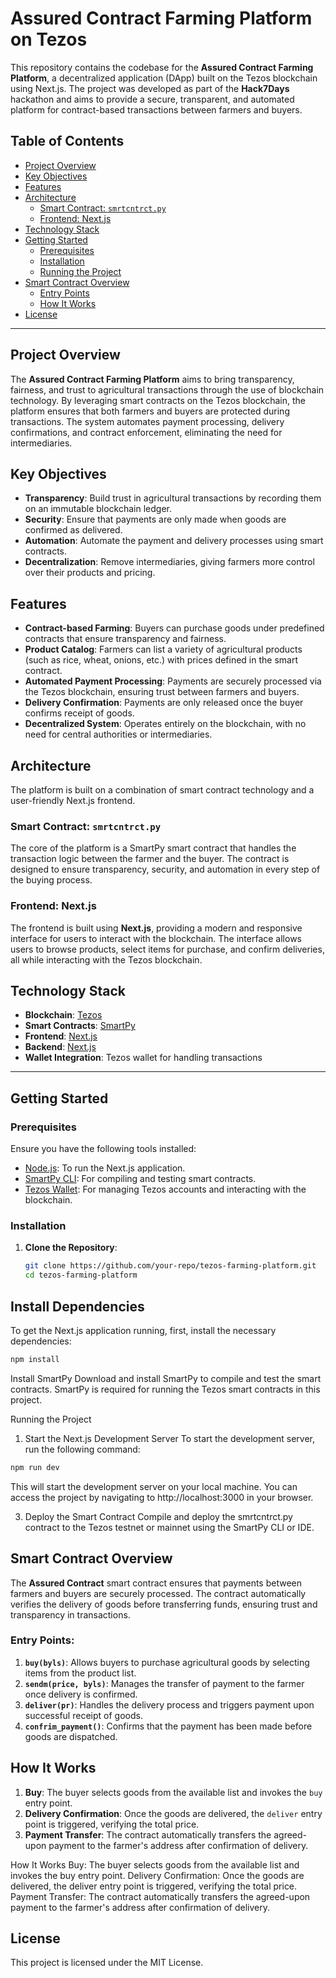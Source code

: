 
# Assured Contract Farming Platform on Tezos

This repository contains the codebase for the **Assured Contract Farming Platform**, a decentralized application (DApp) built on the Tezos blockchain using Next.js. The project was developed as part of the **Hack7Days** hackathon and aims to provide a secure, transparent, and automated platform for contract-based transactions between farmers and buyers.

## Table of Contents

- [Project Overview](#project-overview)
- [Key Objectives](#key-objectives)
- [Features](#features)
- [Architecture](#architecture)
  - [Smart Contract: `smrtcntrct.py`](#smart-contract-smrtcntrctpy)
  - [Frontend: Next.js](#frontend-nextjs)
- [Technology Stack](#technology-stack)
- [Getting Started](#getting-started)
  - [Prerequisites](#prerequisites)
  - [Installation](#installation)
  - [Running the Project](#running-the-project)
- [Smart Contract Overview](#smart-contract-overview)
  - [Entry Points](#entry-points)
  - [How It Works](#how-it-works)
- [License](#license)

---

## Project Overview

The **Assured Contract Farming Platform** aims to bring transparency, fairness, and trust to agricultural transactions through the use of blockchain technology. By leveraging smart contracts on the Tezos blockchain, the platform ensures that both farmers and buyers are protected during transactions. The system automates payment processing, delivery confirmations, and contract enforcement, eliminating the need for intermediaries.

## Key Objectives

- **Transparency**: Build trust in agricultural transactions by recording them on an immutable blockchain ledger.
- **Security**: Ensure that payments are only made when goods are confirmed as delivered.
- **Automation**: Automate the payment and delivery processes using smart contracts.
- **Decentralization**: Remove intermediaries, giving farmers more control over their products and pricing.

## Features

- **Contract-based Farming**: Buyers can purchase goods under predefined contracts that ensure transparency and fairness.
- **Product Catalog**: Farmers can list a variety of agricultural products (such as rice, wheat, onions, etc.) with prices defined in the smart contract.
- **Automated Payment Processing**: Payments are securely processed via the Tezos blockchain, ensuring trust between farmers and buyers.
- **Delivery Confirmation**: Payments are only released once the buyer confirms receipt of goods.
- **Decentralized System**: Operates entirely on the blockchain, with no need for central authorities or intermediaries.

## Architecture

The platform is built on a combination of smart contract technology and a user-friendly Next.js frontend.

### Smart Contract: `smrtcntrct.py`

The core of the platform is a SmartPy smart contract that handles the transaction logic between the farmer and the buyer. The contract is designed to ensure transparency, security, and automation in every step of the buying process.

### Frontend: Next.js

The frontend is built using **Next.js**, providing a modern and responsive interface for users to interact with the blockchain. The interface allows users to browse products, select items for purchase, and confirm deliveries, all while interacting with the Tezos blockchain.

## Technology Stack

- **Blockchain**: [Tezos](https://tezos.com/)
- **Smart Contracts**: [SmartPy](https://smartpy.io/)
- **Frontend**: [Next.js](https://nextjs.org/)
- **Backend**: [Next.js](https://nextjs.org/)
- **Wallet Integration**: Tezos wallet for handling transactions

---

## Getting Started

### Prerequisites

Ensure you have the following tools installed:

- [Node.js](https://nodejs.org/): To run the Next.js application.
- [SmartPy CLI](https://smartpy.io/): For compiling and testing smart contracts.
- [Tezos Wallet](https://templewallet.com/): For managing Tezos accounts and interacting with the blockchain.

### Installation

1. **Clone the Repository**:
   ```bash
   git clone https://github.com/your-repo/tezos-farming-platform.git
   cd tezos-farming-platform


## Install Dependencies

To get the Next.js application running, first, install the necessary dependencies:

```bash
npm install
```
Install SmartPy
Download and install SmartPy to compile and test the smart contracts. SmartPy is required for running the Tezos smart contracts in this project.

Running the Project
1. Start the Next.js Development Server
To start the development server, run the following command:
```bash
npm run dev
```
This will start the development server on your local machine. You can access the project by navigating to http://localhost:3000 in your browser.

3. Deploy the Smart Contract
Compile and deploy the smrtcntrct.py contract to the Tezos testnet or mainnet using the SmartPy CLI or IDE.

## Smart Contract Overview

The **Assured Contract** smart contract ensures that payments between farmers and buyers are securely processed. The contract automatically verifies the delivery of goods before transferring funds, ensuring trust and transparency in transactions.

### Entry Points:

1. **`buy(byls)`**: Allows buyers to purchase agricultural goods by selecting items from the product list.
2. **`sendm(price, byls)`**: Manages the transfer of payment to the farmer once delivery is confirmed.
3. **`deliver(pr)`**: Handles the delivery process and triggers payment upon successful receipt of goods.
4. **`confrim_payment()`**: Confirms that the payment has been made before goods are dispatched.

## How It Works

1. **Buy**: The buyer selects goods from the available list and invokes the `buy` entry point.
2. **Delivery Confirmation**: Once the goods are delivered, the `deliver` entry point is triggered, verifying the total price.
3. **Payment Transfer**: The contract automatically transfers the agreed-upon payment to the farmer's address after confirmation of delivery.


How It Works
Buy: The buyer selects goods from the available list and invokes the buy entry point.
Delivery Confirmation: Once the goods are delivered, the deliver entry point is triggered, verifying the total price.
Payment Transfer: The contract automatically transfers the agreed-upon payment to the farmer's address after confirmation of delivery.

## License

This project is licensed under the MIT License.
